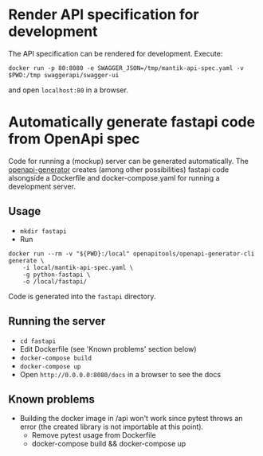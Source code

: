 # Render API specification for development

The API specification can be rendered for development. Execute:

```commandline
docker run -p 80:8080 -e SWAGGER_JSON=/tmp/mantik-api-spec.yaml -v $PWD:/tmp swaggerapi/swagger-ui
```

and open `localhost:80` in a browser.


# Automatically generate fastapi code from OpenApi spec

Code for running a (mockup) server can be generated automatically. The [openapi-generator](https://github.com/OpenAPITools/openapi-generator) creates (among other possibilities) fastapi code alsongside a Dockerfile and docker-compose.yaml for running a development server.

## Usage

 - `mkdir fastapi`
 - Run
```commandline
docker run --rm -v "${PWD}:/local" openapitools/openapi-generator-cli generate \
    -i local/mantik-api-spec.yaml \
    -g python-fastapi \
    -o /local/fastapi/
```

Code is generated into the `fastapi` directory.

## Running the server

 - `cd fastapi`
 - Edit Dockerfile (see 'Known problems' section below)
 - `docker-compose build`
 - `docker-compose up`
 - Open `http://0.0.0.0:8080/docs` in a browser to see the docs

## Known problems

 - Building the docker image in /api won't work since pytest throws an error (the created library is not importable at this point).
   - Remove pytest usage from Dockerfile
   - docker-compose build && docker-compose up
